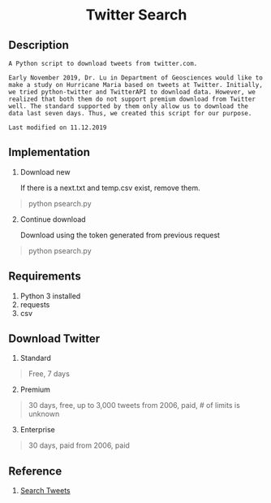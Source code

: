 # <center>Twitter Search</center>

## Description
    A Python script to download tweets from twitter.com.
    
    Early November 2019, Dr. Lu in Department of Geosciences would like to make a study on Hurricane Maria based on tweets at Twitter. Initially, we tried python-twitter and TwitterAPI to download data. However, we realized that both them do not support premium download from Twitter well. The standard supported by them only allow us to download the data last seven days. Thus, we created this script for our purpose.
    
    Last modified on 11.12.2019
    
## Implementation
1. Download new
    
    If there is a next.txt and temp.csv exist, remove them.
> python psearch.py
2. Continue download
    
    Download using the token generated from previous request
> python psearch.py

## Requirements
1. Python 3 installed
2. requests
3. csv

## Download Twitter
1. Standard
> Free, 7 days
2. Premium
> 30 days, free, up to 3,000 tweets
> from 2006, paid, # of limits is unknown
3. Enterprise
> 30 days, paid
> from 2006, paid

## Reference
1. <a href = "https://developer.twitter.com/en/docs/tweets/search/api-reference/premium-search">Search Tweets</a>
